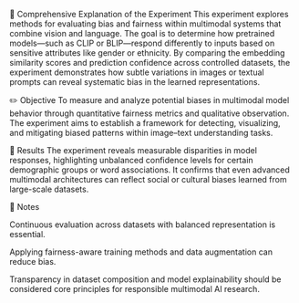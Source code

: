 🧠 Comprehensive Explanation of the Experiment
This experiment explores methods for evaluating bias and fairness within multimodal systems that combine vision and language. The goal is to determine how pretrained models—such as CLIP or BLIP—respond differently to inputs based on sensitive attributes like gender or ethnicity.
By comparing the embedding similarity scores and prediction confidence across controlled datasets, the experiment demonstrates how subtle variations in images or textual prompts can reveal systematic bias in the learned representations.

✏️ Objective
To measure and analyze potential biases in multimodal model behavior through quantitative fairness metrics and qualitative observation. The experiment aims to establish a framework for detecting, visualizing, and mitigating biased patterns within image–text understanding tasks.

📘 Results
The experiment reveals measurable disparities in model responses, highlighting unbalanced confidence levels for certain demographic groups or word associations. It confirms that even advanced multimodal architectures can reflect social or cultural biases learned from large-scale datasets.

📗 Notes

Continuous evaluation across datasets with balanced representation is essential.

Applying fairness-aware training methods and data augmentation can reduce bias.

Transparency in dataset composition and model explainability should be considered core principles for responsible multimodal AI research.
